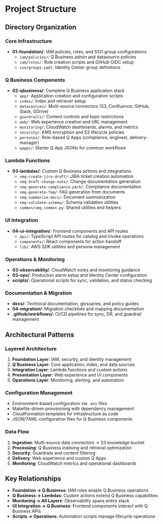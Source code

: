 # Project Structure

## Directory Organization

### Core Infrastructure
- **01-foundation/**: IAM policies, roles, and SSO group configurations
  - `iam/policies/`: Q Business admin and datasource policies
  - `iam/roles/`: Role creation scripts and GitHub OIDC setup
  - `sso/groups.yaml`: Identity Center group definitions

### Q Business Components
- **02-qbusiness/**: Complete Q Business application stack
  - `app/`: Application creation and configuration scripts
  - `index/`: Index and retriever setup
  - `datasources/`: Multi-source connectors (S3, Confluence, GitHub, Slack, GDrive)
  - `guardrails/`: Content controls and topic restrictions
  - `web/`: Web experience creation and URL management
  - `monitoring/`: CloudWatch dashboards, alarms, and metrics
  - `security/`: KMS encryption and S3 lifecycle policies
  - `personas/`: Role-based Q Apps (compliance, engineer, delivery-manager)
  - `qapps/`: Starter Q App JSONs for common workflows

### Lambda Functions
- **03-lambdas/**: Custom Q Business actions and integrations
  - `vmq-create-jira-draft/`: JIRA ticket creation automation
  - `vmq-draft-change-note/`: Change documentation generation
  - `vmq-generate-compliance-pack/`: Compliance documentation
  - `vmq-generate-faq/`: FAQ generation from documents
  - `vmq-summarize-docs/`: Document summarization
  - `vmq-validate-schema/`: Schema validation utilities
  - `common/vmq_common.py`: Shared utilities and helpers

### UI Integration
- **04-ui-integration/**: Frontend components and API routes
  - `api/`: TypeScript API routes for catalog and invoke operations
  - `components/`: React components for action handoff
  - `lib/`: AWS SDK utilities and persona management

### Operations & Monitoring
- **03-observability/**: CloudWatch notes and monitoring guidance
- **03-ops/**: Production alarm setup and Identity Center configuration
- **scripts/**: Operational scripts for sync, validation, and status checking

### Documentation & Migration
- **docs/**: Technical documentation, glossaries, and policy guides
- **04-migration/**: Migration checklists and mapping documentation
- **.github/workflows/**: CI/CD pipelines for sync, DR, and guardrail management

## Architectural Patterns

### Layered Architecture
1. **Foundation Layer**: IAM, security, and identity management
2. **Q Business Layer**: Core application, index, and data sources
3. **Integration Layer**: Lambda functions and custom actions
4. **Presentation Layer**: Web experience and UI components
5. **Operations Layer**: Monitoring, alerting, and automation

### Configuration Management
- Environment-based configuration via `.env` files
- Makefile-driven provisioning with dependency management
- CloudFormation templates for infrastructure as code
- JSON/YAML configuration files for Q Business components

### Data Flow
1. **Ingestion**: Multi-source data connectors → S3 knowledge bucket
2. **Processing**: Q Business indexing and retrieval optimization
3. **Security**: Guardrails and content filtering
4. **Delivery**: Web experience and custom Q Apps
5. **Monitoring**: CloudWatch metrics and operational dashboards

## Key Relationships
- **Foundation → Q Business**: IAM roles enable Q Business operations
- **Q Business → Lambdas**: Custom actions extend Q Business capabilities
- **Monitoring → All Layers**: Observability spans entire stack
- **UI Integration → Q Business**: Frontend components interact with Q Business APIs
- **Scripts → Operations**: Automation scripts manage lifecycle operations